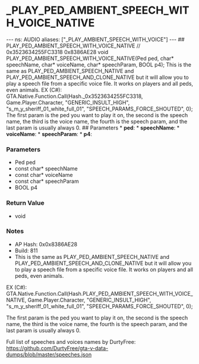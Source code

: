 # _PLAY_PED_AMBIENT_SPEECH_WITH_VOICE_NATIVE

--- ns: AUDIO aliases: ["_PLAY_AMBIENT_SPEECH_WITH_VOICE"] --- ## PLAY_PED_AMBIENT_SPEECH_WITH_VOICE_NATIVE  // 0x3523634255FC3318 0x8386AE28 void PLAY_PED_AMBIENT_SPEECH_WITH_VOICE_NATIVE(Ped ped, char* speechName, char* voiceName, char* speechParam, BOOL p4);  This is the same as PLAY_PED_AMBIENT_SPEECH_NATIVE and PLAY_PED_AMBIENT_SPEECH_AND_CLONE_NATIVE but it will allow you to play a speech file from a specific voice file. It works on players and all peds, even animals. EX (C#): GTA.Native.Function.Call(Hash._0x3523634255FC3318, Game.Player.Character, "GENERIC_INSULT_HIGH", "s_m_y_sheriff_01_white_full_01", "SPEECH_PARAMS_FORCE_SHOUTED", 0); The first param is the ped you want to play it on, the second is the speech name, the third is the voice name, the fourth is the speech param, and the last param is usually always 0.  ## Parameters * **ped**: * **speechName**: * **voiceName**: * **speechParam**: * **p4**:

### Parameters
* Ped ped
* const char* speechName
* const char* voiceName
* const char* speechParam
* BOOL p4

### Return Value
* void

### Notes
* AP Hash: 0x0x8386AE28
* Build: 811
* This is the same as PLAY_PED_AMBIENT_SPEECH_NATIVE and PLAY_PED_AMBIENT_SPEECH_AND_CLONE_NATIVE but it will allow you to play a speech file from a specific voice file. It works on players and all peds, even animals.

EX (C#):
GTA.Native.Function.Call(Hash.PLAY_PED_AMBIENT_SPEECH_WITH_VOICE_NATIVE, Game.Player.Character, "GENERIC_INSULT_HIGH", "s_m_y_sheriff_01_white_full_01", "SPEECH_PARAMS_FORCE_SHOUTED", 0);

The first param is the ped you want to play it on, the second is the speech name, the third is the voice name, the fourth is the speech param, and the last param is usually always 0.

Full list of speeches and voices names by DurtyFree: https://github.com/DurtyFree/gta-v-data-dumps/blob/master/speeches.json

